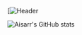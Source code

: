 [![Header](https://github.com/Aisarr/test_repo/blob/main/HI%20I'M.png?raw=true)

![Aisarr's GitHub stats](https://github-readme-stats.vercel.app/api?username=Aisarr&hide=stars,commits,prs,issues,contribs&theme=radical)